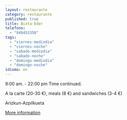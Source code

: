 ```yaml
---
layout: restaurante
category: restaurante
published: true
title: Bixta-Eder
telefono:
  - "948453358"
tags:
  - "viernes-mediodia"
  - "viernes-noche"
  - "sabado-mediodia"
  - "sabado-noche"
  - "domingo-mediodia"
  - "domingo-noche"
idioma: en
---
```


9:00 am. - 22:00 pm Time continued.

A la carte (20-30 €), meals (8 €) and sandwiches (3-4 €)

Arizkun-Azpilkueta

[More information](http://www.consorciobertiz.org/consorcio/dondecomer/restaurantes/arizkun-es-0-174/restaurante-bixta-eder.html)
